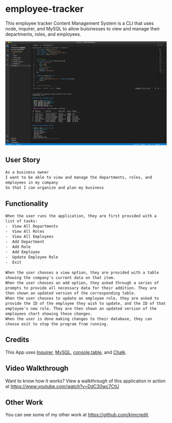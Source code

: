 # employee-tracker

This employee tracker Content Management System is a CLI that uses node, inquirer, and MySQL to allow buisinesses to view and manage their departments, roles, and employees. 

<img src="images/example.png" width="700">

## User Story
```
As a business owner
I want to be able to view and manage the departments, roles, and employees in my company
So that I can organize and plan my business
```

## Functionality 
```
When the user runs the application, they are first provided with a list of tasks: 
-  View All Departments
-  View All Roles
-  View All Employees
-  Add Department
-  Add Role
-  Add Employee
-  Update Employee Role
-  Exit

When the user chooses a view option, they are provided with a table showing the company's current data on that item. 
When the user chooses an add option, they asked through a series of prompts to provide all necessary data for their addition. They are then shown an updated version of the corresponding table. 
When the user chooses to update an employee role, they are asked to provide the ID of the employee they wish to update, and the ID of that employee's new role. They are then shown an updated version of the employees chart showing these changes. 
When the user is done making changes to their database, they can choose exit to stop the program from running.
```

## Credits
This App uses [Inquirer](https://www.npmjs.com/package/inquirer), [MySQL](https://www.npmjs.com/package/mysql), [console.table](https://www.npmjs.com/package/console.table), and [Chalk](https://www.npmjs.com/package/chalk). 

## Video Walkthrough
Want to know how it works?
View a walkthrough of this application in action at <https://www.youtube.com/watch?v=DdC30wc7CtU>

## Other Work
You can see some of my other work at <https://github.com/kimcredit>.    
